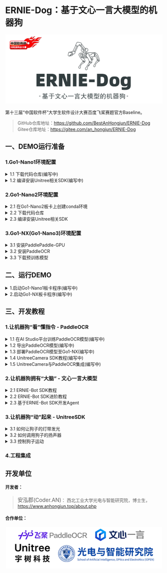 # ERNIE-Dog：基于文心一言大模型的机器狗

<div align="center">
<img src="./attach/logo.jpg" width="700px">
</div>

第十三届“中国软件杯”大学生软件设计大赛百度飞桨赛题官方Baseline。

> GitHub仓库地址：https://github.com/BestAnHongjun/ERNIE-Dog \
> Gitee仓库地址：https://gitee.com/an_hongjun/ERNIE-Dog

## 一、DEMO运行准备

### 1.Go1-Nano1环境配置

<details>
<summary>1.1 下载代码仓库(编写中)</summary>
</details>

<details>
<summary>1.2 编译安装Unitree相关SDK(编写中)</summary>
</details>

### 2.Go1-Nano2环境配置

<details>
<summary>2.1 在Go1-Nano2板卡上创建conda环境</summary>

安装Miniconda。
> **关于为什么要装`Miniconda`**：调用文心一言`ERNIE-Bot`时需要安装`erniebot`包，该包要求的最低Python解释器版本为`Python>=3.8`，而`Go1-Nano2`预装的Python解释器版本为3.6，同时为了避免后续过程的其他麻烦（比如环境依赖冲突），因此安装`Miniconda`。*PS:有佬有其他solution可以用自己的方法，本`baseline`面向各水平广大群体。*

```sh
# 创建文件夹
mkdir -p ~/miniconda3

# 下载最新的Miniconda安装包
wget https://repo.anaconda.com/miniconda/Miniconda3-latest-Linux-aarch64.sh -O ~/miniconda3/miniconda.sh
```

> 如果在Go1板卡上遇到HTTPS证书相关问题问题，一般是由系统时间不准确导致的，执行如下指令自动同步系统时间：
```sh
sudo ntpdate ntp.aliyun.com
```
**记得每次开机都执行上述命令同步时间**。当你遇到不限于以下问题时，都有可能是时间问题导致的：
* 通过wget、git、curl等下载文件失败，通常涉及https协议握手；
* CMake编译失败。表现为命令行中好像已经编译完成了，但实际上没有更新二进制文件。因为CMake会比较缓存中的二进制文件和新生成的二进制文件的时间，如果编译目录中存在一个“未来“的文件，它会认为你已经编译成功了。

```sh
# 安装Miniconda
bash ~/miniconda3/miniconda.sh -b -u -p ~/miniconda3

# 删除安装包
rm -rf ~/miniconda3/miniconda.sh

# 初始化Miniconda环境
~/miniconda3/bin/conda init bash
source ~/.bashrc
```

这时你的命令行前面应该有小括号了`(base)`。

```sh
# 创建虚拟环境
conda create -n ernie_dog python=3.10

# 激活虚拟环境
conda activate ernie_dog
```
这时，命令行前面的小括号应该变成`(ernie_dog)`了，表示当前已经进入`ernie_dog`环境。

后面再执行相关代码时，记得确保在`ernie_dog`环境中。尤其是重启终端窗口之后，会默认以基础环境`base`启动。可参考以下命令：

```sh
# 创建新的虚拟环境
conda create -n <your-env-name> python=3.x

# 激活虚拟环境
conda activate <your-env-name>

# 退出虚拟环境
conda deactivate

# 删除虚拟环境
conda remove -n <your-env-name> --all # 慎用，不可逆！
```

</details>

<details>
<summary>2.2 下载代码仓库</summary>

下载Baseline代码仓库

```sh
# 下载到Home目录
cd ~

# 克隆Git仓库
git clone https://github.com/BestAnHongjun/ERNIE-Dog.git

# 如遇到网络问题，可由Gitee码云平台下载
# git clone https://gitee.com/an_hongjun/ERNIE-Dog.git
```

安装依赖项
* 注意确保你已经进入`conda`虚拟环境。

```sh
# 进入仓库主目录
cd ERNIE-Dog

# 安装依赖项
python -m pip install -r requirements-nx.txt
```

</details>

<details>
<summary>2.3 编译安装Unitree相关SDK</summary>

编译安装宇树运动SDK

```sh
# 进入项目主目录
cd ~/ERNIE-Dog

# 执行一键编译安装脚本
./Go1_Bot/build_legged_sdk.sh
```

编译安装宇树灯带SDK

```sh
# 进入项目主目录
cd ~/ERNIE-Dog

# 执行一键编译安装脚本
./Go1_Bot/build_light_sdk.sh
```

</details>

### 3.Go1-NX(Go1-Nano3)环境配置

<details>
<summary>3.1 安装PaddlePaddle-GPU</summary>

下载PaddlePaddle-GPU安装包。

**注意**：该Python包是针对JetPack4.5定制的，小白请勿在`conda`环境中使用。大佬自行使用骚操作解决。

```sh
# 进入下载目录
cd ~/Downloads

# NX版执行如下命令
wget https://paddle-inference-lib.bj.bcebos.com/2.3.2/python/Jetson/jetpack4.5_gcc7.5/xavier/paddlepaddle_gpu-2.3.2-cp36-cp36m-linux_aarch64.whl
# Nano版执行如下命令
wget https://paddle-inference-lib.bj.bcebos.com/2.3.2/python/Jetson/jetpack4.5_gcc7.5/nano/paddlepaddle_gpu-2.3.2-cp36-cp36m-linux_aarch64.whl
```

安装PaddlePaddle-GPU。
```sh
pip3 install paddlepaddle_gpu-2.3.2-cp36-cp36m-linux_aarch64.whl
```

使用vim编辑`~/.bashrc`:

```sh
vim ~/.bashrc
```

在最后一行添加：
```sh
export OPENBLAS_CORETYPE=ARMV8
```

激活环境变量：

```sh
source ~/.bashrc
```

</details>

<details>
<summary>3.2 安装PaddleOCR</summary>

下载PaddleOCR代码仓库。

```sh
cd ~
git clone https://github.com/PaddlePaddle/PaddleOCR
```

切换分支。

```sh
cd ~/PaddleOCR
git checkout release/2.6
```

注意执行`git checkout release/2.6`切换到2.6版本分支。在2.7+版本中，`requirements.txt`中的一项`Pillow>=10.0.0`，`Python3.6`无法支持……

编辑`requirements.txt`，将最后一行`PyMuPDF`注释掉，同时添加一行新的`python-bidi`。

```sh
# PyMuPDF<1.21.0
python-bidi
```

安装依赖项。

```sh
pip3 install -r requirements.txt
```

`pip3 install`这一步耗时比较长，请将狗子充满电进行，或外接电源。

</details>

<details>
<summary>3.3 下载预训练模型</summary>

下载并解压PPOCRv3模型

```sh
cd ~/PaddleOCR
mkdir pretrain_models
cd pretrain_models

wget https://paddleocr.bj.bcebos.com/PP-OCRv3/chinese/ch_PP-OCRv3_det_infer.tar
wget https://paddleocr.bj.bcebos.com/PP-OCRv3/chinese/ch_PP-OCRv3_rec_infer.tar
tar xf ch_PP-OCRv3_det_infer.tar
tar xf ch_PP-OCRv3_rec_infer.tar
```

```sh
python3 tools/infer/predict_system.py \
    --det_model_dir=./pretrain_models/ch_PP-OCRv3_det_infer/ \
    --rec_model_dir=./pretrain_models/ch_PP-OCRv3_rec_infer/ \
    --image_dir=./doc/imgs/ \
    --use_gpu=True \
    --rec_image_shape="3,48,320"
```

</details>


## 二、运行DEMO

<details>
<summary>1.启动Go1-Nano1板卡程序(编写中)</summary>
</details>

<details>
<summary>2.启动Go1-NX板卡程序(编写中)</summary>
</details>

## 三、开发教程

### 1.让机器狗“看”懂指令 - PaddleOCR
<details>
<summary>1.1 在AI Studio平台训练PaddleOCR模型(编写中)</summary>
</details>

<details>
<summary>1.2 导出PaddleOCR模型(编写中)</summary>
</details>

<details>
<summary>1.3 部署PaddleOCR模型至Go1-NX(编写中)</summary>
</details>

<details>
<summary>1.4 UnitreeCamera SDK教程(编写中)</summary>
</details>

<details>
<summary>1.5 UnitreeCamera与PaddleOCR集成(编写中)</summary>
</details>

### 2.让机器狗拥有“大脑” - 文心一言大模型
<details>
<summary>2.1 ERNIE-Bot SDK教程</summary>

查看如下官方教程：

[点此查看ERNIE-Bot SDK教程](https://aistudio.baidu.com/projectdetail/6779542)

</details>

<details>

查看如下官方教程：

<summary>2.2 ERNIE-Bot SDK进阶教程</summary>

[点此查看ERNIE-Bot SDK进阶教程](https://aistudio.baidu.com/projectdetail/6779597)

</details>

<details>
<summary>2.3 基于ERNIE-Bot SDK开发Agent</summary>

[点此查看ERNIE-Bot SDK开发Agent](./doc/chapter2.3.md)

</details>

### 3.让机器狗“动”起来 - UnitreeSDK

<details>
<summary>3.1 如何让狗子的灯带发光</summary>

请首先查看`Unitree-Face-Light-SDK`官方教程，了解相关基础操作。

[文档教程-Go1头部LED灯条的开发使用](https://www.yuque.com/ironfatty/nly1un/cmls8h)

查看完官方教程后，请查看：

[如何让狗子的灯带发光](./doc/chapter3.1.md)

</details>

<details>
<summary>3.2 如何调用狗子的扬声器</summary>

请首先查看官方教程，了解相关基础操作。

[文档教程-Go1头部喇叭播放音频](https://www.yuque.com/ironfatty/nly1un/avam9z)

查看完官方教程后，请查看：

[如何调用狗子的扬声器](./doc/chapter3.2.md)

</details>

<details>
<summary>3.3 控制狗子运动</summary>

请首先查看`Unitree-Legged-SDK`官方教程，了解相关基础操作。

[SDK文档教程](https://www.yuque.com/ironfatty/nly1un/wyt5qo)

[SDK视频教程](https://www.yuque.com/ironfatty/nly1un/su8o89)

查看完官方教程后，请查看：

[控制狗子运动教程](./doc/chapter3.3.md)

</details>

### 4.工程集成

## 开发单位
#### 开发者：
> <big>安泓郡(Coder.AN)</big>： 西北工业大学光电与智能研究院，博士生，https://www.anhongjun.top/about.php

#### 合作单位：


<div align="center">
<img src="./attach/work.jpg" width="500px" >
</div>


